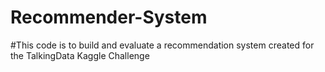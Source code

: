 # Recommender-System
#This code is to build and evaluate a recommendation system created for the TalkingData Kaggle Challenge
# 
